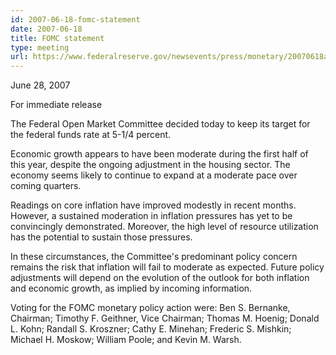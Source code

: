 ```yaml
---
id: 2007-06-18-fomc-statement
date: 2007-06-18
title: FOMC statement
type: meeting
url: https://www.federalreserve.gov/newsevents/press/monetary/20070618a.htm
---
```


June 28, 2007

For immediate release

The Federal Open Market Committee decided today to keep its target for the federal funds rate at 5-1/4 percent.

Economic growth appears to have been moderate during the first half of this year, despite the ongoing adjustment in the housing sector. The economy seems likely to continue to expand at a moderate pace over coming quarters.

Readings on core inflation have improved modestly in recent months. However, a sustained moderation in inflation pressures has yet to be convincingly demonstrated. Moreover, the high level of resource utilization has the potential to sustain those pressures.

In these circumstances, the Committee's predominant policy concern remains the risk that inflation will fail to moderate as expected. Future policy adjustments will depend on the evolution of the outlook for both inflation and economic growth, as implied by incoming information.

Voting for the FOMC monetary policy action were: Ben S. Bernanke, Chairman; Timothy F. Geithner, Vice Chairman; Thomas M. Hoenig; Donald L. Kohn; Randall S. Kroszner; Cathy E. Minehan; Frederic S. Mishkin; Michael H. Moskow; William Poole; and Kevin M. Warsh.